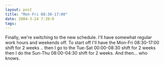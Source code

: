 ```yaml
---
layout: post
title: "Mon-Fri 08:30-17:00"
date: 2004-3-24 7:39:0
tags: 
---
```


Finally, we're switching to the new schedule. I'll have somewhat regular work hours and weekends off. To start off I'll have the Mon-Fri 08:30-17:00 shift for 2 weeks .. then I go to the Tue-Sat 00:00-08:30 shift for 2 weeks then I do the Sun-Thu 08:00-04:30 shift for 2 weeks. And then... who knows.


